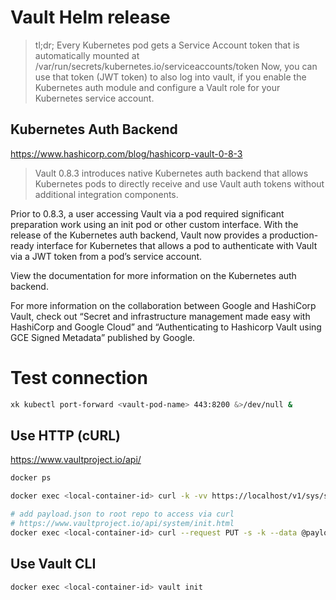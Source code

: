# Vault Helm release

> tl;dr; Every Kubernetes pod gets a Service Account token that is automatically mounted at /var/run/secrets/kubernetes.io/serviceaccounts/token Now, you can use that token (JWT token) to also log into vault, if you enable the Kubernetes auth module and configure a Vault role for your Kubernetes service account.

## Kubernetes Auth Backend

<https://www.hashicorp.com/blog/hashicorp-vault-0-8-3>

> Vault 0.8.3 introduces native Kubernetes auth backend that allows Kubernetes pods to directly receive and use Vault auth tokens without additional integration components.

Prior to 0.8.3, a user accessing Vault via a pod required significant preparation work using an init pod or other custom interface. With the release of the Kubernetes auth backend, Vault now provides a production-ready interface for Kubernetes that allows a pod to authenticate with Vault via a JWT token from a pod’s service account.

View the documentation for more information on the Kubernetes auth backend.

For more information on the collaboration between Google and HashiCorp Vault, check out “Secret and infrastructure management made easy with HashiCorp and Google Cloud” and “Authenticating to Hashicorp Vault using GCE Signed Metadata” published by Google.

# Test connection

```sh
xk kubectl port-forward <vault-pod-name> 443:8200 &>/dev/null &
```

## Use HTTP (cURL)

https://www.vaultproject.io/api/

```sh
docker ps

docker exec <local-container-id> curl -k -vv https://localhost/v1/sys/seal-status/

# add payload.json to root repo to access via curl
# https://www.vaultproject.io/api/system/init.html
docker exec <local-container-id> curl --request PUT -s -k --data @payload.json https://localhost/v1/sys/init
```

## Use Vault CLI

```sh
docker exec <local-container-id> vault init
```
